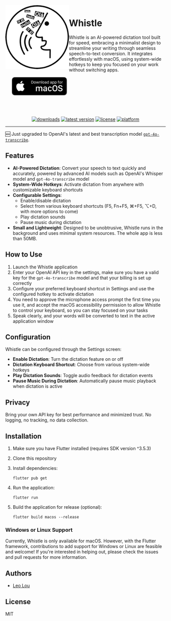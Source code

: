 <img src="whistle-icon.jpeg" width="200" alt="Whistle app icon" align="left"/>

<div style="margin-left: 20px;">
<h1>Whistle</h1>
<p>Whistle is an AI-powered dictation tool built for speed, embracing a minimalist design to streamline your writing through seamless speech-to-text conversion. It integrates effortlessly with macOS, using system-wide hotkeys to keep you focused on your work without switching apps.
</p>
<a href="https://github.com/qibinlou/Whistle/releases"><img src=".github/macos_badge_noborder.png" width="175" alt="Download for macOS"/></a>
</div>

<br/><br/>

<div align="center">
<a href="https://github.com/qibinlou/Whistle/releases"><img src="https://img.shields.io/github/downloads/qibinlou/Whistle/total.svg?style=flat" alt="downloads"/></a>
<a href="https://github.com/qibinlou/Whistle/releases"><img src="https://img.shields.io/github/release-pre/qibinlou/Whistle.svg?style=flat" alt="latest version"/></a>
<a href="https://github.com/qibinlou/Whistle/blob/master/LICENSE"><img src="https://img.shields.io/github/license/qibinlou/Whistle.svg?style=flat" alt="license"/></a>
<a href="https://github.com/qibinlou/Whistle"><img src="https://img.shields.io/badge/platform-macOS-blue.svg?style=flat" alt="platform"/></a>
</div>

------


🆕 Just upgraded to OpenAI's latest and best transcription model [`gpt-4o-transcribe`](https://openai.com/index/introducing-our-next-generation-audio-models/).


## Features

- **AI-Powered Dictation**: Convert your speech to text quickly and accurately, powered by advanced AI models such as OpenAI's Whisper model and `gpt-4o-transcribe` model
- **System-Wide Hotkeys**: Activate dictation from anywhere with customizable keyboard shortcuts
- **Configurable Settings**:
  - Enable/disable dictation
  - Select from various keyboard shortcuts (F5, Fn+F5, ⌘+F5, ⌥+D, with more options to come)
  - Play dictation sounds
  - Pause music during dictation
- **Small and Lightweight**: Designed to be unobtrusive, Whistle runs in the background and uses minimal system resources. The whole app is less than 50MB.

## How to Use

1. Launch the Whistle application
2. Enter your OpenAI API key in the settings, make sure you have a valid key for the `gpt-4o-transcribe` model and that your billing is set up correctly
3. Configure your preferred keyboard shortcut in Settings and use the configured hotkey to activate dictation
4. You need to approve the microphone access prompt the first time you use it, and accept the macOS accessibility permission to allow Whistle to control your keyboard, so you can stay focused on your tasks
5. Speak clearly, and your words will be converted to text in the active application window

## Configuration

Whistle can be configured through the Settings screen:

- **Enable Dictation**: Turn the dictation feature on or off
- **Dictation Keyboard Shortcut**: Choose from various system-wide hotkeys
- **Play Dictation Sounds**: Toggle audio feedback for dictation events
- **Pause Music During Dictation**: Automatically pause music playback when dictation is active

## Privacy

Bring your own API key for best performance and minimized trust. No logging, no tracking, no data collection.

## Installation

1. Make sure you have Flutter installed (requires SDK version ^3.5.3)
2. Clone this repository
3. Install dependencies:

   ```
   flutter pub get
   ```

4. Run the application:

   ```
   flutter run
   ```

5. Build the application for release (optional):

   ```
   flutter build macos --release
   ```

### Windows or Linux Support

Currently, Whistle is only available for macOS. However, with the Flutter framework, contributions to add support for Windows or Linux are feasible and welcome! If you're interested in helping out, please check the issues and pull requests for more information.

## Authors

* [Leo Lou](https://www.louqibin.me)

## License

MIT
